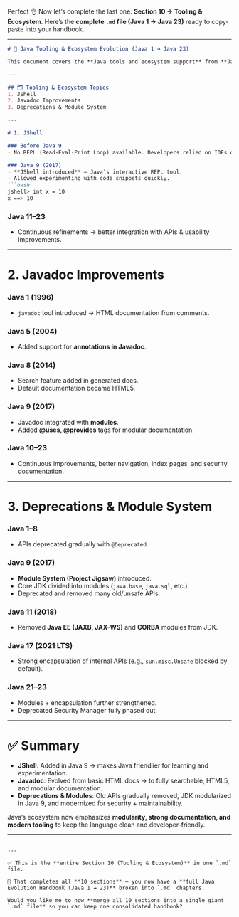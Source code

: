 Perfect 👌 Now let’s complete the last one: **Section 10 → Tooling & Ecosystem**.
Here’s the **complete `.md` file (Java 1 → Java 23)** ready to copy-paste into your handbook.

---

````markdown
# 📘 Java Tooling & Ecosystem Evolution (Java 1 → Java 23)

This document covers the **Java tools and ecosystem support** from **Java 1 (1996) to Java 23 (2025)**.  

---

## 🗂 Tooling & Ecosystem Topics
1. JShell  
2. Javadoc Improvements  
3. Deprecations & Module System  

---

# 1. JShell

### Before Java 9
- No REPL (Read-Eval-Print Loop) available. Developers relied on IDEs or scripts.  

### Java 9 (2017)
- **JShell introduced** – Java’s interactive REPL tool.  
- Allowed experimenting with code snippets quickly.  
```bash
jshell> int x = 10
x ==> 10
````

### Java 11–23

* Continuous refinements → better integration with APIs & usability improvements.

---

# 2. Javadoc Improvements

### Java 1 (1996)

* `javadoc` tool introduced → HTML documentation from comments.

### Java 5 (2004)

* Added support for **annotations in Javadoc**.

### Java 8 (2014)

* Search feature added in generated docs.
* Default documentation became HTML5.

### Java 9 (2017)

* Javadoc integrated with **modules**.
* Added **@uses, @provides** tags for modular documentation.

### Java 10–23

* Continuous improvements, better navigation, index pages, and security documentation.

---

# 3. Deprecations & Module System

### Java 1–8

* APIs deprecated gradually with `@Deprecated`.

### Java 9 (2017)

* **Module System (Project Jigsaw)** introduced.
* Core JDK divided into modules (`java.base`, `java.sql`, etc.).
* Deprecated and removed many old/unsafe APIs.

### Java 11 (2018)

* Removed **Java EE (JAXB, JAX-WS)** and **CORBA** modules from JDK.

### Java 17 (2021 LTS)

* Strong encapsulation of internal APIs (e.g., `sun.misc.Unsafe` blocked by default).

### Java 21–23

* Modules + encapsulation further strengthened.
* Deprecated Security Manager fully phased out.

---

# ✅ Summary

* **JShell**: Added in Java 9 → makes Java friendlier for learning and experimentation.
* **Javadoc**: Evolved from basic HTML docs → to fully searchable, HTML5, and modular documentation.
* **Deprecations & Modules**: Old APIs gradually removed, JDK modularized in Java 9, and modernized for security + maintainability.

Java’s ecosystem now emphasizes **modularity, strong documentation, and modern tooling** to keep the language clean and developer-friendly.

---

```

---

✅ This is the **entire Section 10 (Tooling & Ecosystem)** in one `.md` file.  

🎉 That completes all **10 sections** — you now have a **full Java Evolution Handbook (Java 1 → 23)** broken into `.md` chapters.  

Would you like me to now **merge all 10 sections into a single giant `.md` file** so you can keep one consolidated handbook?
```
